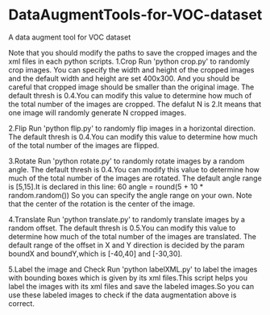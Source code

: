 # DataAugmentTools-for-VOC-dataset
A data augment tool for VOC dataset

Note that you should modify the paths to save the cropped images and the xml files in each python scripts.
1.Crop
Run 'python crop.py' to randomly crop images.
You can specify the width and height of the cropped images and the default width and height are set 400x300.
And you should be careful that cropped image should be smaller than the original image.
The default thresh is 0.4.You can modify this value to determine how much of the total number of the images are cropped.
The defalut N is 2.It means that one image will randomly generate N cropped images.

2.Flip
Run 'python flip.py' to randomly flip images in a horizontal direction.
The default thresh is 0.4.You can modify this value to determine how much of the total number of the images are flipped.

3.Rotate
Run 'python rotate.py' to randomly rotate images by a random angle.
The default thresh is 0.4.You can modify this value to determine how much of the total number of the images are rotated.
The default angle range is [5,15].It is declared in this line:
60             angle = round(5 + 10 * random.random())
So you can specify the angle range on your own. 
Note that the center of the rotation is the center of the image.

4.Translate
Run 'python translate.py' to randomly translate images by a random offset.
The default thresh is 0.5.You can modify this value to determine how much of the total number of the images are translated.
The default range of the offset in X and Y direction is decided by the param boundX and boundY,which is [-40,40] and [-30,30].

5.Label the image and Check
Run 'python labelXML.py' to label the images with bounding boxes which is given by its xml files.This script helps you label
the images with its xml files and save the labeled images.So you can use these labeled images to check if the data augmentation 
above is correct.

